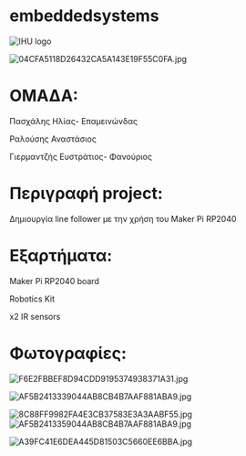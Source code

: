# embeddedsystems

![IHU logo](./IMG_5194.jpeg)

![04CFA5118D26432CA5A143E19F55C0FA.jpg](assets/04CFA511-8D26-432C-A5A1-43E19F55C0FA.jpg)

# ΟΜΑΔΑ:

Πασχάλης Ηλίας- Επαμεινώνδας

Ραλούσης Αναστάσιος

Γιερμαντζής Ευστράτιος- Φανούριος

# Περιγραφή project:

Δημιουργία line follower με την χρήση του Maker Pi RP2040

# Εξαρτήματα:

Maker Pi RP2040 board

Robotics Kit

x2 IR sensors

# Φωτογραφίες:

![F6E2FBBEF8D94CDD9195374938371A31.jpg](assets/F6E2FBBE-F8D9-4CDD-9195-374938371A31.jpg?t=1685737179600)

![AF5B2413339044AB8CB4B7AAF881ABA9.jpg](assets/AF5B2413-3390-44AB-8CB4-B7AAF881ABA9.jpg?t=1685737206263)

![8C88FF9982FA4E3CB37583E3A3AABF55.jpg](assets/8C88FF99-82FA-4E3C-B375-83E3A3AABF55.jpg)
![AF5B2413359044AB8CB4B7AAF881ABA9.jpg](assets/AF5B2413-3590-44AB-8CB4-B7AAF881ABA9.jpg)

![A39FC41E6DEA445D81503C5660EE6BBA.jpg](assets/A39FC41E-6DEA-445D-8150-3C5660EE6BBA.jpg)
